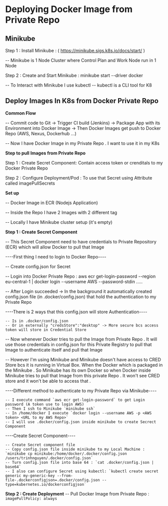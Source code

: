 # Deploying Docker Image from Private Repo

## Minikube

Step 1 : Install Minikube : ( https://minikube.sigs.k8s.io/docs/start/ )

  -- Minikube is 1 Node Cluster where Control Plan and Work Node run in 1 Node 

Step 2 : Create and Start Minikube : minikube start --driver docker 

  -- To Interact with Minikube I use kubectl
  -- kubectl is a CLI tool for K8 

## Deploy Images In K8s from Docker Private Repo

**Common Flow**

  -- Commit code to Git -> Trigger CI build (Jenkins) -> Package App with its Environment into Docker Image -> Then Docker Images get push to Docker Repo (AWS, Nexus, Dockerhub ...)

  -- Now I have Docker Image in my Private Repo . I want to use it in my K8s 

**Step to pull Images from Private Repo**

Step 1 : Create Secret Component: Contain access token or crenditals to my Docker Private Repo

Step 2 : Configure Deployment/Pod : To use that Secret using Attribute called imagePullSecrets

**Set up**

  -- Docker Image in ECR (Nodejs Application)

  -- Inside the Repo I have 2 Images with 2 different tag

  -- Locally I have Minikube cluster setup (it's empty)

**Step 1 : Create Secret Component**

  -- This Secret Component need to have credentials to Private Repository (ECR) which will allow Docker to pull that Image

  ----First thing I need to login to Docker Repo----

  -- Create config.json for Secret 
  
  -- Login into Docker Private Repo : aws ecr get-login-password --region eu-central-1 | docker login --username AWS --password-stdin .....

  -- After Login succeeded -> In the background it automatically created config.json file (in .docker/config.json) that hold the authentication to my Private Repo 

  ----There is 2 ways that this config.json will store Authentication----

    -- Is in .docker/config.json
    -- Or in externally "credsStore":"desktop" -> More secure bcs access token will store in Credential Store 

  -- Now whenever Docker tries to pull the Image from Private Repo . It will use those credentials in config.json for this Private Registry to pull that Image to authenticate itself and pull that Image 

  -- However I'm using Minikube and Minikube doesn't have access to CRED Store bcs it is running in Virtual Box. When the Docker which is packaged in the Minikube . So 
Minikube has its own Docker so when Docker inside Minikube tries to pull that Image from this private Repo . It won't see CRED store and it won't be able to access that . 

  ----Different method to authenticate to my Private Repo via Minikube----

    -- I execute command `aws ecr get-login-password` to get Login password (A token use to login AWS)
    -- Then I ssh to Minikube `minikube ssh`
    -- In /home/docker I execute `docker login --username AWS -p <AWS token> <URL to my AWS Repo>`
    -- I will use .docker/config.json inside minikube to create Secrect Component

  ----Create Secret Component----
  
    -- Create Secret component file
    -- Copy config.json file inside minikube to my Local Machine : `minikube cp minikube:/home/docker/.docker/config.json /users/trinhnguyen/.docker/config.json`
    -- Turn config.json file into base 64 : `cat .docker/config.json | base64`
    -- I also can configure Secret using kubectl: `kubectl create secret generic my-generic-key --from-file-.dockerconfigjson=.docker/config.json --type=kubernetes.io/dockerconfigjson`

**Step 2 : Create Deployment**
  -- Pull Docker Image from Private Repo : `imagePullPolicy: always`
















  
